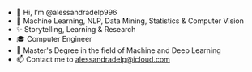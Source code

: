 - 👋 Hi, I’m @alessandradelp996
- 👀 Machine Learning, NLP, Data Mining, Statistics & Computer Vision 
- ✨ Storytelling, Learning & Research 
- 🎓 Computer Engineer
- 🌱 Master's Degree in the field of Machine and Deep Learning 
- 📫 Contact me to alessandradelp@icloud.com

<!---
alessandradelp996/alessandradelp996 is a ✨ special ✨ repository because its `README.md` (this file) appears on your GitHub profile.
You can click the Preview link to take a look at your changes.
--->
